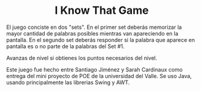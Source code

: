 <h1 align="center"> I Know That Game </h1>

El juego conciste en dos "sets".
En el primer set deberás memorizar la mayor cantidad de palabras posibles mientras van apareciendo en la pantalla.
En el segundo set deberás responder si la palabra que aparece en pantalla es o no parte de la palabras del Set #1.

Avanzas de nivel si obtienes los puntos necesarios del nivel.

Este juego fue hecho entre Santiago Jiménez y Sarah Cardinaux como entrega del mini proyecto de POE de la universidad del Valle.
Se uso Java, usando principalmente las librerias Swing y AWT.
